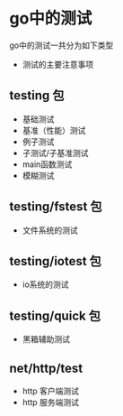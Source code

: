 # go中的测试
go中的测试一共分为如下类型
- 测试的主要注意事项
## testing 包
- 基础测试
- 基准（性能）测试
- 例子测试
- 子测试/子基准测试
- main函数测试
- 模糊测试
## testing/fstest 包
- 文件系统的测试
## testing/iotest 包
- io系统的测试
## testing/quick 包
- 黑箱辅助测试
## net/http/test
- http 客户端测试
- http 服务端测试